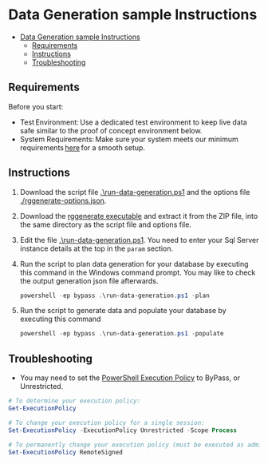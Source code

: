 # Data Generation sample Instructions

- [Data Generation sample Instructions](#data-generation-sample-instructions)
  - [Requirements](#requirements)
  - [Instructions](#instructions)
  - [Troubleshooting](#troubleshooting)

## Requirements

Before you start:

- Test Environment: Use a dedicated test environment to keep live data safe similar to the proof of concept environment below.
- System Requirements: Make sure your system meets our minimum requirements [here](https://documentation.red-gate.com/x/-A4wE) for a smooth setup. 

## Instructions

1. Download the script file [.\run-data-generation.ps1](run-data-generation.ps1) and the options file [./rggenerate-options.json](rggenerate-options.json).
2. Download the [rggenerate executable](https://download.red-gate.com/EAP/RGGenerateWin64.zip) and extract it from the ZIP file, into the same directory as the script file and options file.
3. Edit the file [.\run-data-generation.ps1](run-data-generation.ps1). You need to enter your Sql Server instance details at the top in the `param` section.
4. Run the script to plan data generation for your database by executing this command in the Windows command prompt. You may like to check the output generation json file afterwards.

   ```PowerShell
   powershell -ep bypass .\run-data-generation.ps1 -plan
   ```

5. Run the script to generate data and populate your database by executing this command

   ```PowerShell
   powershell -ep bypass .\run-data-generation.ps1 -populate
   ```

## Troubleshooting

- You may need to set the [PowerShell Execution Policy](https://learn.microsoft.com/en-us/powershell/module/microsoft.powershell.core/about/about_execution_policies?view=powershell-7.4) to ByPass, or Unrestricted.

```PowerShell
# To determine your execution policy:
Get-ExecutionPolicy

# To change your execution policy for a single session:
Set-ExecutionPolicy -ExecutionPolicy Unrestricted -Scope Process

# To permanently change your execution policy (must be executed as admin):
Set-ExecutionPolicy RemoteSigned
```
